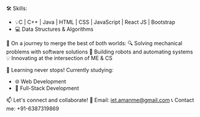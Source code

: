 🛠️ Skills:
- 💡C | C++ | Java | HTML | CSS | JavaScript | React JS | Bootstrap
- 💻 Data Structures & Algorithms

🚀 On a journey to merge the best of both worlds:
🔍 Solving mechanical problems with software solutions
👾 Building robots and automating systems
💡 Innovating at the intersection of ME & CS

📖 Learning never stops! Currently studying:
- 🌐 Web Development
- 🌈 Full-Stack Development

📫 Let's connect and collaborate!
📧 Email: iet.amanme@gmail.com 
📞 Contact me: +91-6387319869  

<!---
dlpAman/dlpAman is a ✨ special ✨ repository because its `README.md` (this file) appears on your GitHub profile.
You can click the Preview link to take a look at your changes.
--->

